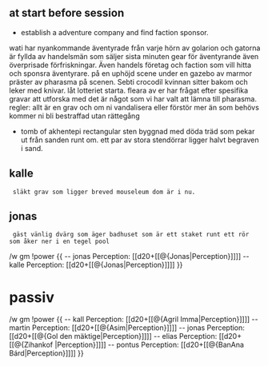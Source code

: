 ## at start before session
- establish a adventure company and find faction sponsor.

wati har nyankommande äventyrade från varje hörn av golarion och gatorna är fyllda av handelsmän som säljer sista minuten gear för äventyrande även överprisade förfriskningar. Även handels företag och faction som vill hitta och sponsra äventyrare. på en uphöjd scene under en gazebo av marmor präster av pharasma på scenen. Sebti crocodil kvinnan sitter bakom  och leker med knivar.
låt lotteriet starta. fleara av er har frågat efter spesifika gravar att utforska med det är något som vi har valt att lämna till pharasma.
regler: allt är en grav och om ni vandalisera eller förstör mer än som behövs kommer ni bli bestraffad utan rättegång


- tomb of akhentepi
     rectangular sten byggnad med döda träd som pekar ut från sanden runt om. ett par av stora stendörrar ligger halvt begraven i sand.

## kalle
     släkt grav som ligger breved mouseleum dom är i nu.

## jonas
     gäst vänlig dvärg som äger badhuset som är ett staket runt ett rör som åker ner i en tegel pool


/w gm !power {{ 
-- jonas Perception: [[d20+[[@{Jonas|Perception}]]]]
-- kalle Perception: [[d20+[[@{Jonas|Perception}]]]]
}}

# passiv
/w gm !power {{ 
-- kall Perception: [[d20+[[@{Agril Imma|Perception}]]]]
-- martin Perception: [[d20+[[@{Asim|Perception}]]]]
-- jonas Perception: [[d20+[[@{Gol den mäktige|Perception}]]]]
-- elias Perception: [[d20+[[@{Zihankof |Perception}]]]]
-- pontus Perception: [[d20+[[@{BanAna Bárd|Perception}]]]]
}}
